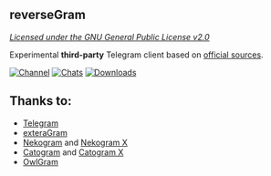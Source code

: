 ## reverseGram
*[Licensed under the GNU General Public License v2.0](https://github.com/Reeversee/reverseGram/blob/main/LICENSE)*

Experimental **third-party** Telegram client based on [official sources](https://github.com/DrKLO/Telegram).

[![Channel](https://img.shields.io/badge/Channel-Telegram-blue.svg)](https://t.me/reverseGram)
[![Chats](https://img.shields.io/badge/Chats-Telegram-blue.svg)](https://t.me/reeverseChat)
[![Downloads](https://img.shields.io/badge/Download%20at%20-%20Telegram-blue.svg)](https://t.me/reverseGram)

## Thanks to:
- [Telegram](https://github.com/DrKLO/Telegram)
- [exteraGram](https://github.com/exteraSquad/exteraGram)
- [Nekogram](https://gitlab.com/Nekogram/Nekogram) and [Nekogram X](https://github.com/NekoX-Dev/NekoX)
- [Catogram](https://github.com/Catogram/Catogram) and [Catogram X](https://github.com/CatogramX/CatogramX)
- [OwlGram](https://github.com/OwlGramDev/OwlGram)